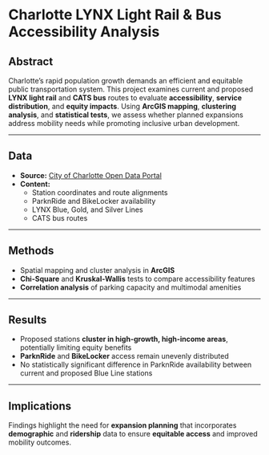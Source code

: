 # **Charlotte LYNX Light Rail & Bus Accessibility Analysis**  

## **Abstract**  
Charlotte’s rapid population growth demands an efficient and equitable public transportation system. This project examines current and proposed **LYNX light rail** and **CATS bus** routes to evaluate **accessibility**, **service distribution**, and **equity impacts**. Using **ArcGIS mapping**, **clustering analysis**, and **statistical tests**, we assess whether planned expansions address mobility needs while promoting inclusive urban development.  

---

## **Data**  
- **Source:** [City of Charlotte Open Data Portal](https://data.charlottenc.gov/)  
- **Content:**  
  - Station coordinates and route alignments  
  - ParknRide and BikeLocker availability  
  - LYNX Blue, Gold, and Silver Lines  
  - CATS bus routes  

---

## **Methods**  
- Spatial mapping and cluster analysis in **ArcGIS**  
- **Chi-Square** and **Kruskal-Wallis** tests to compare accessibility features  
- **Correlation analysis** of parking capacity and multimodal amenities  

---

## **Results**  
- Proposed stations **cluster in high-growth, high-income areas**, potentially limiting equity benefits  
- **ParknRide** and **BikeLocker** access remain unevenly distributed  
- No statistically significant difference in ParknRide availability between current and proposed Blue Line stations  

---

## **Implications**  
Findings highlight the need for **expansion planning** that incorporates **demographic** and **ridership** data to ensure **equitable access** and improved mobility outcomes.  

